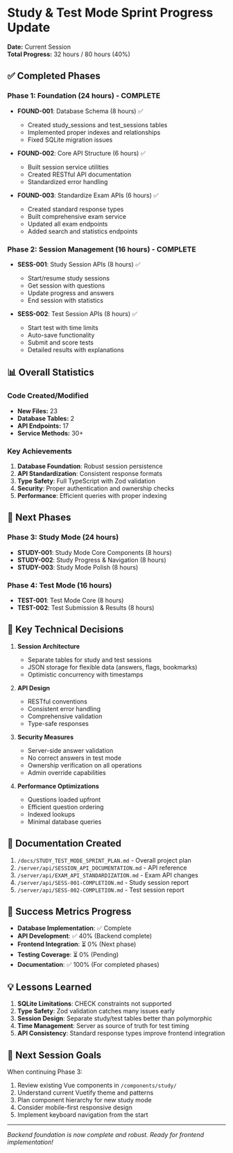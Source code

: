 # Study & Test Mode Sprint Progress Update

**Date:** Current Session  
**Total Progress:** 32 hours / 80 hours (40%)

## ✅ Completed Phases

### Phase 1: Foundation (24 hours) - COMPLETE
- **FOUND-001**: Database Schema (8 hours) ✅
  - Created study_sessions and test_sessions tables
  - Implemented proper indexes and relationships
  - Fixed SQLite migration issues

- **FOUND-002**: Core API Structure (6 hours) ✅
  - Built session service utilities
  - Created RESTful API documentation
  - Standardized error handling

- **FOUND-003**: Standardize Exam APIs (6 hours) ✅
  - Created standard response types
  - Built comprehensive exam service
  - Updated all exam endpoints
  - Added search and statistics endpoints

### Phase 2: Session Management (16 hours) - COMPLETE
- **SESS-001**: Study Session APIs (8 hours) ✅
  - Start/resume study sessions
  - Get session with questions
  - Update progress and answers
  - End session with statistics

- **SESS-002**: Test Session APIs (8 hours) ✅
  - Start test with time limits
  - Auto-save functionality
  - Submit and score tests
  - Detailed results with explanations

## 📊 Overall Statistics

### Code Created/Modified
- **New Files:** 23
- **Database Tables:** 2
- **API Endpoints:** 17
- **Service Methods:** 30+

### Key Achievements
1. **Database Foundation**: Robust session persistence
2. **API Standardization**: Consistent response formats
3. **Type Safety**: Full TypeScript with Zod validation
4. **Security**: Proper authentication and ownership checks
5. **Performance**: Efficient queries with proper indexing

## 🚀 Next Phases

### Phase 3: Study Mode (24 hours)
- **STUDY-001**: Study Mode Core Components (8 hours)
- **STUDY-002**: Study Progress & Navigation (8 hours)
- **STUDY-003**: Study Mode Polish (8 hours)

### Phase 4: Test Mode (16 hours)
- **TEST-001**: Test Mode Core (8 hours)
- **TEST-002**: Test Submission & Results (8 hours)

## 🔑 Key Technical Decisions

1. **Session Architecture**
   - Separate tables for study and test sessions
   - JSON storage for flexible data (answers, flags, bookmarks)
   - Optimistic concurrency with timestamps

2. **API Design**
   - RESTful conventions
   - Consistent error handling
   - Comprehensive validation
   - Type-safe responses

3. **Security Measures**
   - Server-side answer validation
   - No correct answers in test mode
   - Ownership verification on all operations
   - Admin override capabilities

4. **Performance Optimizations**
   - Questions loaded upfront
   - Efficient question ordering
   - Indexed lookups
   - Minimal database queries

## 📝 Documentation Created

1. `/docs/STUDY_TEST_MODE_SPRINT_PLAN.md` - Overall project plan
2. `/server/api/SESSION_API_DOCUMENTATION.md` - API reference
3. `/server/api/EXAM_API_STANDARDIZATION.md` - Exam API changes
4. `/server/api/SESS-001-COMPLETION.md` - Study session report
5. `/server/api/SESS-002-COMPLETION.md` - Test session report

## 🎯 Success Metrics Progress

- **Database Implementation**: ✅ Complete
- **API Development**: ✅ 40% (Backend complete)
- **Frontend Integration**: ⏳ 0% (Next phase)
- **Testing Coverage**: ⏳ 0% (Pending)
- **Documentation**: ✅ 100% (For completed phases)

## 💡 Lessons Learned

1. **SQLite Limitations**: CHECK constraints not supported
2. **Type Safety**: Zod validation catches many issues early
3. **Session Design**: Separate study/test tables better than polymorphic
4. **Time Management**: Server as source of truth for test timing
5. **API Consistency**: Standard response types improve frontend integration

## 🔄 Next Session Goals

When continuing Phase 3:
1. Review existing Vue components in `/components/study/`
2. Understand current Vuetify theme and patterns
3. Plan component hierarchy for new study mode
4. Consider mobile-first responsive design
5. Implement keyboard navigation from the start

---

*Backend foundation is now complete and robust. Ready for frontend implementation!*
